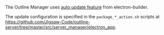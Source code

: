 The Outline Manager uses [auto update feature](https://www.electron.build/auto-update) from electron-builder.

The update configuration is specified in the `package_*_action.sh` scripts at https://github.com/Jigsaw-Code/outline-server/tree/master/src/server_manager/electron_app.
